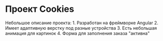 <h1>Проект Cookies</h1>
<span>Небольшое описание проекта:</span>
1. Разработан на фреймворке Angular
2. Имеет адаптивную верстку под разные устройства
3. Есть небольшая анимация для картинок
4. Форма для заполнения заказа "активна"
